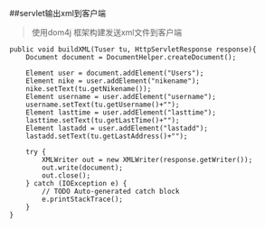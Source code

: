##servlet输出xml到客户端

>使用dom4j 框架构建发送xml文件到客户端

    public void buildXML(Tuser tu, HttpServletResponse response){
		Document document = DocumentHelper.createDocument();
		
		Element user = document.addElement("Users");
		Element nike = user.addElement("nikename");
		nike.setText(tu.getNikename());
		Element username = user.addElement("username");
		username.setText(tu.getUsername()+"");
		Element lasttime = user.addElement("lasttime");
		lasttime.setText(tu.getLastTime()+"");
		Element lastadd = user.addElement("lastadd");
		lastadd.setText(tu.getLastAddress()+"");
		
		try {
			XMLWriter out = new XMLWriter(response.getWriter());
			out.write(document);
			out.close();
		} catch (IOException e) {
			// TODO Auto-generated catch block
			e.printStackTrace();
		}
	}